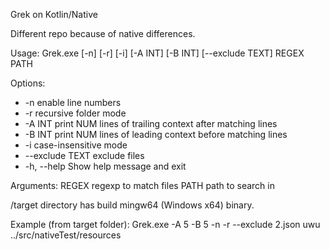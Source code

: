 Grek on Kotlin/Native

Different repo because of native differences.

Usage: Grek.exe [-n] [-r] [-i] [-A INT] [-B INT] [--exclude TEXT] REGEX PATH

Options:
- -n              enable line numbers
- -r              recursive folder mode
- -A INT          print NUM lines of trailing context after matching lines
- -B INT          print NUM lines of leading context before matching lines
- -i              case-insensitive mode
- --exclude TEXT  exclude files
- -h, --help      Show help message and exit

Arguments:
REGEX  regexp to match files
PATH   path to search in

/target directory has build mingw64 (Windows x64) binary.

Example (from target folder): Grek.exe -A 5 -B 5 -n -r --exclude 2.json uwu ../src/nativeTest/resources
